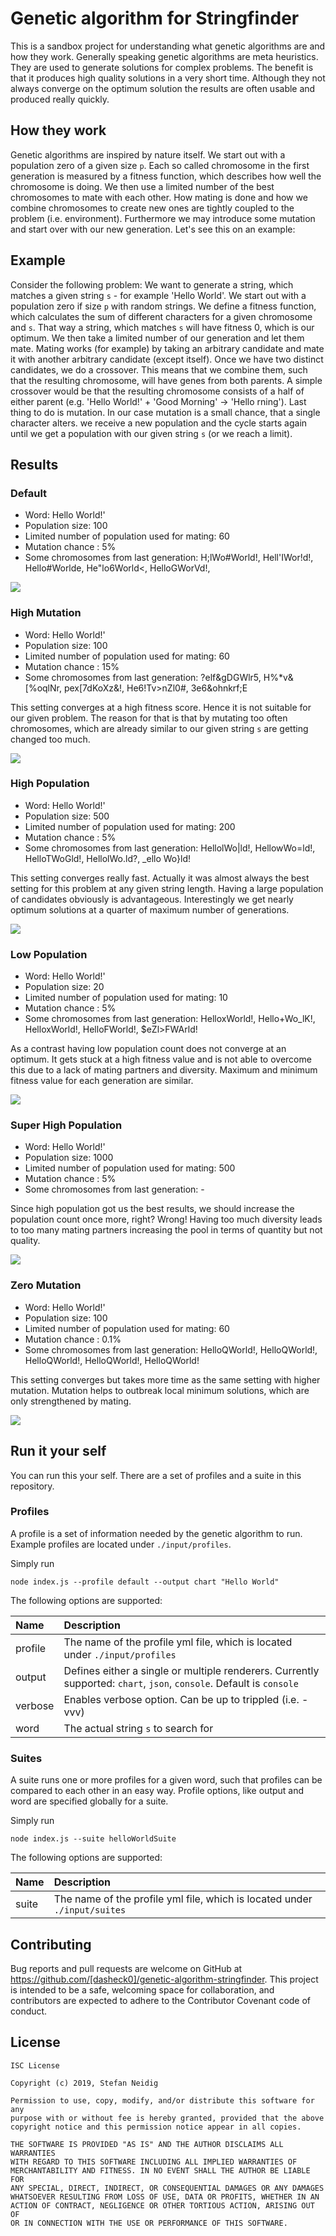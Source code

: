 # Genetic algorithm for Stringfinder
<!-- section: Introduction -->
<!-- Describe briefly what your software is. What problem does it solve? At what target audience is it aimed? -->
This is a sandbox project for understanding what genetic algorithms are and how they work. Generally speaking genetic 
algorithms are meta heuristics. They are used to generate solutions for complex problems. The benefit is that it produces
high quality solutions in a very short time. Although they not always converge on the optimum solution the results are
often usable and produced really quickly.

## How they work
Genetic algorithms are inspired by nature itself. We start out with a population zero of a given size `p`. Each so called
chromosome in the first generation is measured by a fitness function, which describes how well the chromosome is doing.
We then use a limited number of the best chromosomes to mate with each other. How mating is done and how we combine
chromosomes to create new ones are tightly coupled to the problem (i.e. environment). Furthermore we may introduce some
mutation and start over with our new generation. Let's see this on an example:

## Example
Consider the following problem: We want to generate a string, which matches a given string `s` - for example 'Hello World'.
We start out with a population zero if size `p` with random strings. We define a fitness function, which calculates 
the sum of different characters for a given chromosome and `s`. That way a string, which matches `s` will have fitness 0,
which is our optimum. We then take a limited number of our generation and let them mate. Mating works (for example) by 
taking an arbitrary candidate and mate it with another arbitrary candidate (except itself). Once we have two distinct 
candidates, we do a crossover. This means that we combine them, such that the resulting chromosome, will have genes from
both parents. A simple crossover would be that the resulting chromosome consists of a half of either parent (e.g. 'Hello World!' + 'Good Morning' -> 'Hello rning').
Last thing to do is mutation. In our case mutation is a small chance, that a single character alters. we receive a new 
population and the cycle starts again until we get a population with our given string `s` (or we reach a limit).

## Results
### Default
* Word: Hello World!'
* Population size: 100
* Limited number of population used for mating: 60
* Mutation chance : 5%
* Some chromosomes from last generation: H;lWo#World!, Hell'IWor!d!, Hello#Worlde, He\"lo6World<, HelloGWorVd!,

![](./art/default.png)

### High Mutation
* Word: Hello World!'
* Population size: 100
* Limited number of population used for mating: 60
* Mutation chance : 15%
* Some chromosomes from last generation: ?elf&gDGWlr5, H%*v&[%oqlNr, pex[7dKoXz&!, He6!Tv>nZl0#, 3e6&ohnkrf;E

This setting converges at a high fitness score. Hence it is not suitable for our given problem. The reason for that is 
that by mutating too often chromosomes, which are already similar to our given string `s` are getting changed too much. 

![](./art/highMutation.png)

### High Population
* Word: Hello World!'
* Population size: 500
* Limited number of population used for mating: 200
* Mutation chance : 5%
* Some chromosomes from last generation: HellolWo|ld!, HellowWo=ld!, HelloTWoGld!, HellolWo.ld?, _ello Wo}ld!

This setting converges really fast. Actually it was almost always the best setting for this problem at any given string length.
Having a large population of candidates obviously is advantageous. Interestingly we get nearly optimum solutions at a 
quarter of maximum number of generations. 

![](./art/highPopulation.png)

### Low Population
* Word: Hello World!'
* Population size: 20
* Limited number of population used for mating: 10
* Mutation chance : 5%
* Some chromosomes from last generation: HelloxWorld!, Hello+Wo_lK!, HelloxWorld!, HelloFWorld!, $eZl>FWArld!

As a contrast having low population count does not converge at an optimum. It gets stuck at a high fitness value and is
not able to overcome this due to a lack of mating partners and diversity. Maximum and minimum fitness value for each 
generation are similar.

![](./art/lowPopulation.png)

### Super High Population
* Word: Hello World!'
* Population size: 1000
* Limited number of population used for mating: 500
* Mutation chance : 5%
* Some chromosomes from last generation: -

Since high population got us the best results, we should increase the population count once more, right? Wrong! Having 
too much diversity leads to too many mating partners increasing the pool in terms of quantity but not quality. 

![](./art/superHighPopulation.png)

### Zero Mutation
* Word: Hello World!'
* Population size: 100
* Limited number of population used for mating: 60
* Mutation chance : 0.1%
* Some chromosomes from last generation: HelloQWorld!, HelloQWorld!, HelloQWorld!, HelloQWorld!, HelloQWorld!

This setting converges but takes more time as the same setting with higher mutation. Mutation helps to outbreak local 
minimum solutions, which are only strengthened by mating.

![](./art/highPopulation.png)

## Run it your self
You can run this your self. There are a set of profiles and a suite in this repository.

### Profiles
A profile is a set of information needed by the genetic algorithm to run. Example profiles are located under `./input/profiles`.

Simply run

    node index.js --profile default --output chart "Hello World"
    
The following options are supported: 

| Name | Description | 
|:-|:-|
| profile | The name of the profile yml file, which is located under `./input/profiles` |
| output | Defines either a single or multiple renderers. Currently supported: `chart`, `json`, `console`. Default is `console` |
| verbose | Enables verbose option. Can be up to trippled (i.e. -vvv) |
| word | The actual string `s` to search for |

### Suites
A suite runs one or more profiles for a given word, such that profiles can be compared to each other in an easy way. 
Profile options, like output and word are specified globally for a suite.

Simply run

    node index.js --suite helloWorldSuite
    
The following options are supported: 

| Name | Description | 
|:-|:-|
| suite | The name of the profile yml file, which is located under `./input/suites` |

## Contributing
Bug reports and pull requests are welcome on GitHub at https://github.com/[dasheck0]/genetic-algorithm-stringfinder. This project is intended 
to be a safe, welcoming space for collaboration, and contributors are expected to adhere to the Contributor Covenant code of conduct.

## License

```
ISC License

Copyright (c) 2019, Stefan Neidig

Permission to use, copy, modify, and/or distribute this software for any
purpose with or without fee is hereby granted, provided that the above
copyright notice and this permission notice appear in all copies.

THE SOFTWARE IS PROVIDED "AS IS" AND THE AUTHOR DISCLAIMS ALL WARRANTIES
WITH REGARD TO THIS SOFTWARE INCLUDING ALL IMPLIED WARRANTIES OF
MERCHANTABILITY AND FITNESS. IN NO EVENT SHALL THE AUTHOR BE LIABLE FOR
ANY SPECIAL, DIRECT, INDIRECT, OR CONSEQUENTIAL DAMAGES OR ANY DAMAGES
WHATSOEVER RESULTING FROM LOSS OF USE, DATA OR PROFITS, WHETHER IN AN
ACTION OF CONTRACT, NEGLIGENCE OR OTHER TORTIOUS ACTION, ARISING OUT OF
OR IN CONNECTION WITH THE USE OR PERFORMANCE OF THIS SOFTWARE.
```
